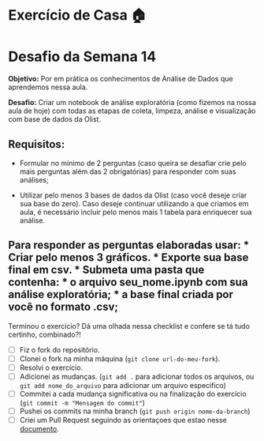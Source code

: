 # Exercício de Casa 🏠 

# Desafio da Semana 14

**Objetivo:** Por em prática os conhecimentos de Análise de Dados que aprendemos nessa aula.

**Desafio:** Criar um notebook de análise exploratória (como fizemos na nossa aula de hoje) com todas as etapas de coleta, limpeza, análise e visualização com base de dados da Olist.

## Requisitos:

* Formular no mínimo de 2 perguntas (caso queira se desafiar crie pelo mais perguntas além das 2 obrigatórias) para responder com suas análises;

* Utilizar pelo menos 3 bases de dados da Olist (caso você deseje criar sua base do zero). Caso deseje continuar utilizando a que criamos em aula, é necessário incluir pelo menos mais 1 tabela para enriquecer sua análise.

Para responder as perguntas elaboradas usar:
    * Criar pelo menos 3 gráficos.
    * Exporte sua base final em csv.
    * Submeta uma pasta que contenha:
        * o arquivo seu_nome.ipynb com sua análise exploratória;
        * a base final criada por você no formato .csv;
---

Terminou o exercício? Dá uma olhada nessa checklist e confere se tá tudo certinho, combinado?!

- [ ] Fiz o fork do repositório.
- [ ] Clonei o fork na minha máquina (`git clone url-do-meu-fork`).
- [ ] Resolvi o exercício.
- [ ] Adicionei as mudanças. (`git add .` para adicionar todos os arquivos, ou `git add nome_do_arquivo` para adicionar um arquivo específico)
- [ ] Commitei a cada mudança significativa ou na finalização do exercício (`git commit -m "Mensagem do commit"`)
- [ ] Pushei os commits na minha branch (`git push origin nome-da-branch`)
- [ ] Criei um Pull Request seguindo as orientaçoes que estao nesse [documento](https://github.com/mflilian/repo-example/blob/main/exercicios/para-casa/instrucoes-pull-request.md).
